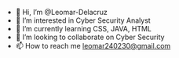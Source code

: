 - 👋 Hi, I’m @Leomar-Delacruz
- 👀 I’m interested in Cyber Security Analyst
- 🌱 I’m currently learning CSS, JAVA, HTML
- 💞️ I’m looking to collaborate on Cyber Security 
- 📫 How to reach me leomar240230@gmail.com

<!---
Leomar-Delacruz/Leomar-Delacruz is a ✨ special ✨ repository because its `README.md` (this file) appears on your GitHub profile.
You can click the Preview link to take a look at your changes.
--->

